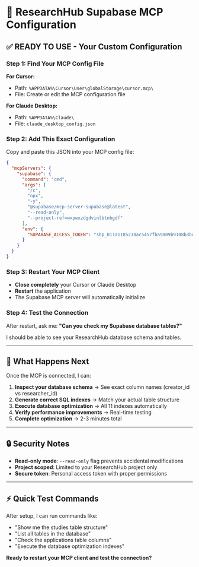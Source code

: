 # 🚀 ResearchHub Supabase MCP Configuration

## ✅ **READY TO USE - Your Custom Configuration**

### **Step 1: Find Your MCP Config File**

**For Cursor:**
- Path: `%APPDATA%\Cursor\User\globalStorage\cursor.mcp\`
- File: Create or edit the MCP configuration file

**For Claude Desktop:**
- Path: `%APPDATA%\Claude\`
- File: `claude_desktop_config.json`

### **Step 2: Add This Exact Configuration**

Copy and paste this JSON into your MCP config file:

```json
{
  "mcpServers": {
    "supabase": {
      "command": "cmd",
      "args": [
        "/c",
        "npx",
        "-y",
        "@supabase/mcp-server-supabase@latest",
        "--read-only",
        "--project-ref=wxpwxzdgdvinlbtnbgdf"
      ],
      "env": {
        "SUPABASE_ACCESS_TOKEN": "sbp_011a1185238ac5457fba9009b9108b3bdce27c8a"
      }
    }
  }
}
```

### **Step 3: Restart Your MCP Client**

- **Close completely** your Cursor or Claude Desktop
- **Restart** the application
- The Supabase MCP server will automatically initialize

### **Step 4: Test the Connection**

After restart, ask me:
**"Can you check my Supabase database tables?"**

I should be able to see your ResearchHub database schema and tables.

---

## 🎯 **What Happens Next**

Once the MCP is connected, I can:

1. **Inspect your database schema** → See exact column names (creator_id vs researcher_id)
2. **Generate correct SQL indexes** → Match your actual table structure
3. **Execute database optimization** → All 11 indexes automatically
4. **Verify performance improvements** → Real-time testing
5. **Complete optimization** → 2-3 minutes total

---

## 🔒 **Security Notes**

- **Read-only mode**: `--read-only` flag prevents accidental modifications
- **Project scoped**: Limited to your ResearchHub project only
- **Secure token**: Personal access token with proper permissions

---

## ⚡ **Quick Test Commands**

After setup, I can run commands like:
- "Show me the studies table structure"
- "List all tables in the database"
- "Check the applications table columns"
- "Execute the database optimization indexes"

**Ready to restart your MCP client and test the connection?**
